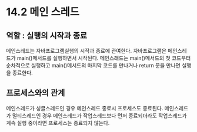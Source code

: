 # 14.2 메인 스레드
## 역할 : 실행의 시작과 종료
메인스레드는 자바프로그램실행의 시작과 종료에 관여한다.
자바프로그램은 메인스레드가 main()메서드를 실행하면서 시작된다.
메인스래드는 main()메서드의 첫 코드부터 순차적으로 실행하고 main()메서드의 마지막 코드를 만나거나 return 문을 만나면 실행을 종료한다.

## 프로세스와의 관계
메인스레드가 싱글스레드인 경우 메인스레드 종료시 프로세스도 종료된다.
메인스레드가 멀티스레드인 경우 메인스레드가 작업스레드보다 먼저 종료되더라도 작업스레드가 계속 실행 중이라면 프로세스는 종료되지 않는다.
